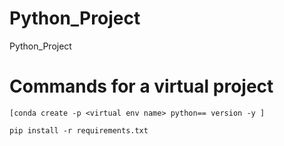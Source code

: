# Python_Project
Python_Project

# Commands for a virtual project 
```
[conda create -p <virtual env name> python== version -y ]
```


```
pip install -r requirements.txt
```
